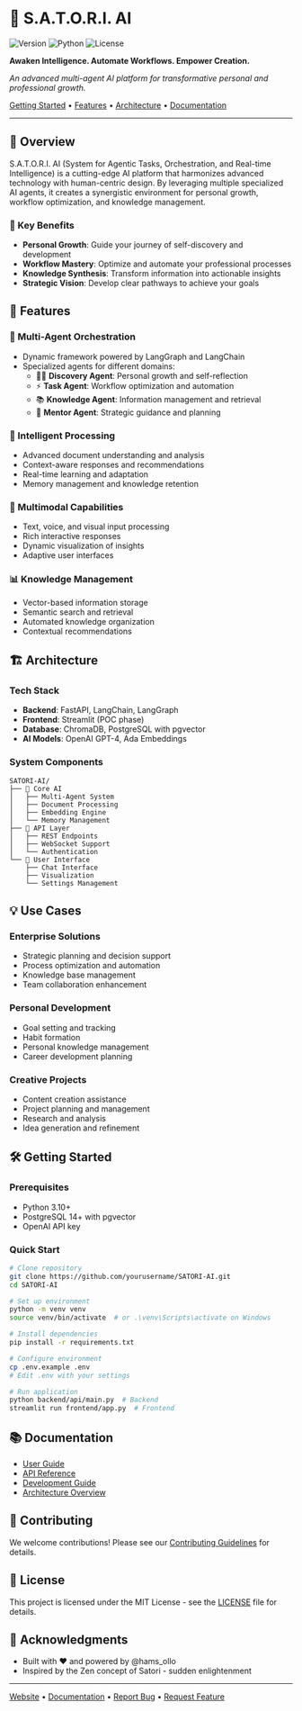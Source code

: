 # 🧠 S.A.T.O.R.I. AI

![Version](https://img.shields.io/badge/version-0.1.0-blue.svg?style=for-the-badge)
![Python](https://img.shields.io/badge/python-3.10+-green.svg?style=for-the-badge)
![License](https://img.shields.io/badge/license-MIT-red.svg?style=for-the-badge)

**Awaken Intelligence. Automate Workflows. Empower Creation.**

*An advanced multi-agent AI platform for transformative personal and professional growth.*

[Getting Started](#️-getting-started) • [Features](#-features) • [Architecture](#️-architecture) • [Documentation](#-documentation)

---

## 🌟 Overview

S.A.T.O.R.I. AI (System for Agentic Tasks, Orchestration, and Real-time Intelligence) is a cutting-edge AI platform that harmonizes advanced technology with human-centric design. By leveraging multiple specialized AI agents, it creates a synergistic environment for personal growth, workflow optimization, and knowledge management.

### 🎯 Key Benefits

- **Personal Growth**: Guide your journey of self-discovery and development
- **Workflow Mastery**: Optimize and automate your professional processes
- **Knowledge Synthesis**: Transform information into actionable insights
- **Strategic Vision**: Develop clear pathways to achieve your goals

## 🚀 Features

### 🤖 Multi-Agent Orchestration

- Dynamic framework powered by LangGraph and LangChain
- Specialized agents for different domains:
  - 🧘‍♂️ **Discovery Agent**: Personal growth and self-reflection
  - ⚡ **Task Agent**: Workflow optimization and automation
  - 📚 **Knowledge Agent**: Information management and retrieval
  - 🎯 **Mentor Agent**: Strategic guidance and planning

### 🔄 Intelligent Processing

- Advanced document understanding and analysis
- Context-aware responses and recommendations
- Real-time learning and adaptation
- Memory management and knowledge retention

### 🎨 Multimodal Capabilities

- Text, voice, and visual input processing
- Rich interactive responses
- Dynamic visualization of insights
- Adaptive user interfaces

### 📊 Knowledge Management

- Vector-based information storage
- Semantic search and retrieval
- Automated knowledge organization
- Contextual recommendations

## 🏗️ Architecture

### Tech Stack

- **Backend**: FastAPI, LangChain, LangGraph
- **Frontend**: Streamlit (POC phase)
- **Database**: ChromaDB, PostgreSQL with pgvector
- **AI Models**: OpenAI GPT-4, Ada Embeddings

### System Components

```curl
SATORI-AI/
├── 🧠 Core AI
│   ├── Multi-Agent System
│   ├── Document Processing
│   ├── Embedding Engine
│   └── Memory Management
├── 🔌 API Layer
│   ├── REST Endpoints
│   ├── WebSocket Support
│   └── Authentication
└── 🎨 User Interface
    ├── Chat Interface
    ├── Visualization
    └── Settings Management
```

## 💡 Use Cases

### Enterprise Solutions

- Strategic planning and decision support
- Process optimization and automation
- Knowledge base management
- Team collaboration enhancement

### Personal Development

- Goal setting and tracking
- Habit formation
- Personal knowledge management
- Career development planning

### Creative Projects

- Content creation assistance
- Project planning and management
- Research and analysis
- Idea generation and refinement

## 🛠️ Getting Started

### Prerequisites

- Python 3.10+
- PostgreSQL 14+ with pgvector
- OpenAI API key

### Quick Start

```bash
# Clone repository
git clone https://github.com/yourusername/SATORI-AI.git
cd SATORI-AI

# Set up environment
python -m venv venv
source venv/bin/activate  # or .\venv\Scripts\activate on Windows

# Install dependencies
pip install -r requirements.txt

# Configure environment
cp .env.example .env
# Edit .env with your settings

# Run application
python backend/api/main.py  # Backend
streamlit run frontend/app.py  # Frontend
```

## 📚 Documentation

- [User Guide](docs/user_guide.md)
- [API Reference](docs/api_reference.md)
- [Development Guide](docs/development.md)
- [Architecture Overview](docs/architecture.md)

## 🤝 Contributing

We welcome contributions! Please see our [Contributing Guidelines](CONTRIBUTING.md) for details.

## 📄 License

This project is licensed under the MIT License - see the [LICENSE](LICENSE) file for details.

## 💖 Acknowledgments

- Built with ❤️ and powered by @hams_ollo
- Inspired by the Zen concept of Satori - sudden enlightenment

---

[Website](https://your-website.com) • [Documentation](docs/) • [Report Bug](issues/) • [Request Feature](issues/)
